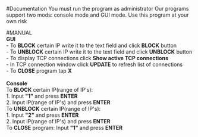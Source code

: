 #Documentation
You must run the program as administrator
Our programs support two mods: console mode and GUI mode.
Use this program at your own risk

#MANUAL
<br>
	<b>GUI</b>
	<br>
		- To <b>BLOCK</b> certain IP write it to the text field and click <b>BLOCK</b> button <br>
		- To <b>UNBLOCK</b> certain IP write it to the text field and click <b>UNBLOCK</b> button<br>
		- To display TCP connections click <b>Show active TCP connections</b><br>
		- In TCP connection window click <b>UPDATE</b> to refresh list of connections<br>
		- To <b>CLOSE</b> program tap <b>X</b><br>
	<br>
	<b>Console</b>
	<br>
		To <b>BLOCK</b> certain IP(range of IP's): <br>1. Input <b>"1"</b> and press <b>ENTER</b><br>
            2. Input IP(range of IP's) and press <b>ENTER</b><br>
        To <b>UNBLOCK</b> certain IP(range of IP's): <br>1. Input <b>"2"</b> and press <b>ENTER</b><br>
            2. Input IP(range of IP's) and press <b>ENTER</b><br>
        To <b>CLOSE</b> program:
            Input <b>"1"</b> and press <b>ENTER</b><br>
